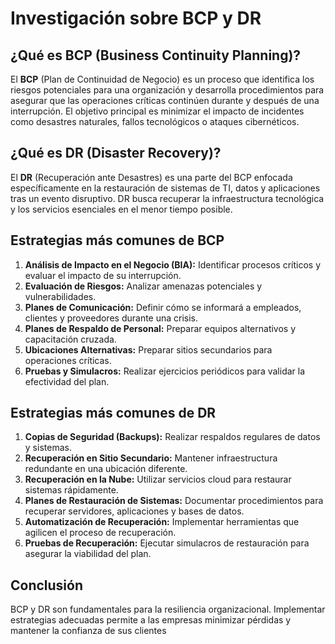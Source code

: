 # Investigación sobre BCP y DR

## ¿Qué es BCP (Business Continuity Planning)?

El **BCP** (Plan de Continuidad de Negocio) es un proceso que identifica los riesgos potenciales para una organización y desarrolla procedimientos para asegurar que las operaciones críticas continúen durante y después de una interrupción. El objetivo principal es minimizar el impacto de incidentes como desastres naturales, fallos tecnológicos o ataques cibernéticos.

## ¿Qué es DR (Disaster Recovery)?

El **DR** (Recuperación ante Desastres) es una parte del BCP enfocada específicamente en la restauración de sistemas de TI, datos y aplicaciones tras un evento disruptivo. DR busca recuperar la infraestructura tecnológica y los servicios esenciales en el menor tiempo posible.

## Estrategias más comunes de BCP

1. **Análisis de Impacto en el Negocio (BIA):** Identificar procesos críticos y evaluar el impacto de su interrupción.
2. **Evaluación de Riesgos:** Analizar amenazas potenciales y vulnerabilidades.
3. **Planes de Comunicación:** Definir cómo se informará a empleados, clientes y proveedores durante una crisis.
4. **Planes de Respaldo de Personal:** Preparar equipos alternativos y capacitación cruzada.
5. **Ubicaciones Alternativas:** Preparar sitios secundarios para operaciones críticas.
6. **Pruebas y Simulacros:** Realizar ejercicios periódicos para validar la efectividad del plan.

## Estrategias más comunes de DR

1. **Copias de Seguridad (Backups):** Realizar respaldos regulares de datos y sistemas.
2. **Recuperación en Sitio Secundario:** Mantener infraestructura redundante en una ubicación diferente.
3. **Recuperación en la Nube:** Utilizar servicios cloud para restaurar sistemas rápidamente.
4. **Planes de Restauración de Sistemas:** Documentar procedimientos para recuperar servidores, aplicaciones y bases de datos.
5. **Automatización de Recuperación:** Implementar herramientas que agilicen el proceso de recuperación.
6. **Pruebas de Recuperación:** Ejecutar simulacros de restauración para asegurar la viabilidad del plan.

## Conclusión

BCP y DR son fundamentales para la resiliencia organizacional. Implementar estrategias adecuadas permite a las empresas minimizar pérdidas y mantener la confianza de sus clientes